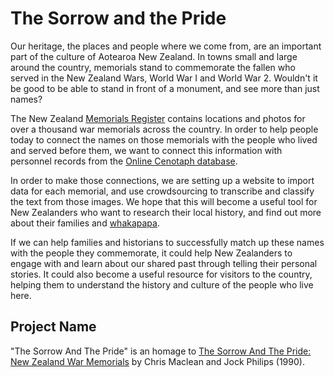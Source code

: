 # The Sorrow and the Pride


Our heritage, the places and people where we come from, are an important part of the culture of Aotearoa New Zealand. In towns small and large around the country, memorials stand to commemorate the fallen who served in the New Zealand Wars, World War I and World War 2. Wouldn't it be good to be able to stand in front of a monument, and see more than just names?

The New Zealand [Memorials Register](http://www.nzhistory.net.nz/culture/the-memorials-register) contains locations and photos for over a thousand war memorials across the country. In order to help people today to connect the names on those memorials with the people who lived and served before them, we want to connect this information with personnel records from the [Online Cenotaph database](http://www.aucklandmuseum.com/war-memorial/online-cenotaph).

In order to make those connections, we are setting up a website to import data for each memorial, and use crowdsourcing to transcribe and classify the text from those images. We hope that this will become a useful tool for New Zealanders who want to research their local history, and find out more about their families and [whakapapa](http://www.teara.govt.nz/en/whakapapa-genealogy/page-1).

If we can help families and historians to successfully match up these names with the people they commemorate, it could help New Zealanders to engage with and learn about our shared past through telling their personal stories. It could also become a useful resource for visitors to the country, helping them to understand the history and culture of the people who live here.

## Project Name
"The Sorrow And The Pride" is an homage to [The Sorrow And The Pride: New Zealand War Memorials](https://www.amazon.com/sorrow-pride-New-Zealand-memorials/dp/0477014755) by Chris Maclean and Jock Philips (1990).
